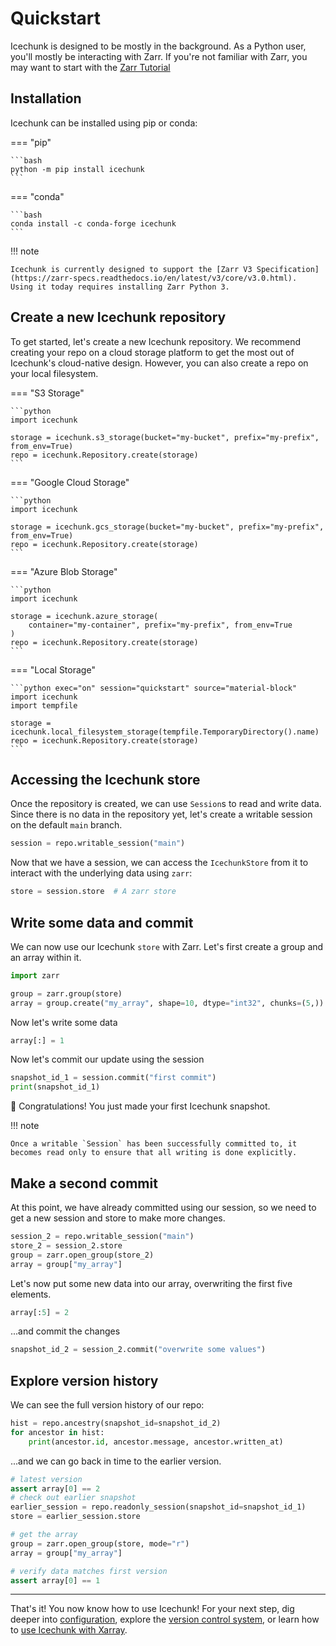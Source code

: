 # Quickstart

Icechunk is designed to be mostly in the background.
As a Python user, you'll mostly be interacting with Zarr.
If you're not familiar with Zarr, you may want to start with the [Zarr Tutorial](https://zarr.readthedocs.io/en/latest/tutorial.html)

## Installation

Icechunk can be installed using pip or conda:

=== "pip"

    ```bash
    python -m pip install icechunk
    ```

=== "conda"

    ```bash
    conda install -c conda-forge icechunk
    ```

!!! note

    Icechunk is currently designed to support the [Zarr V3 Specification](https://zarr-specs.readthedocs.io/en/latest/v3/core/v3.0.html).
    Using it today requires installing Zarr Python 3.

## Create a new Icechunk repository

To get started, let's create a new Icechunk repository.
We recommend creating your repo on a cloud storage platform to get the most out of Icechunk's cloud-native design.
However, you can also create a repo on your local filesystem.

=== "S3 Storage"

    ```python
    import icechunk

    storage = icechunk.s3_storage(bucket="my-bucket", prefix="my-prefix", from_env=True)
    repo = icechunk.Repository.create(storage)
    ```

=== "Google Cloud Storage"

    ```python
    import icechunk

    storage = icechunk.gcs_storage(bucket="my-bucket", prefix="my-prefix", from_env=True)
    repo = icechunk.Repository.create(storage)
    ```

=== "Azure Blob Storage"

    ```python
    import icechunk

    storage = icechunk.azure_storage(
        container="my-container", prefix="my-prefix", from_env=True
    )
    repo = icechunk.Repository.create(storage)
    ```

=== "Local Storage"

    ```python exec="on" session="quickstart" source="material-block"
    import icechunk
    import tempfile

    storage = icechunk.local_filesystem_storage(tempfile.TemporaryDirectory().name)
    repo = icechunk.Repository.create(storage)
    ```

## Accessing the Icechunk store

Once the repository is created, we can use `Session`s to read and write data. Since there is no data in the repository yet,
let's create a writable session on the default `main` branch.

```python exec="on" session="quickstart" source="material-block"
session = repo.writable_session("main")
```

Now that we have a session, we can access the `IcechunkStore` from it to interact with the underlying data using `zarr`:

```python exec="on" session="quickstart" source="material-block"
store = session.store  # A zarr store
```

## Write some data and commit

We can now use our Icechunk `store` with Zarr.
Let's first create a group and an array within it.

```python exec="on" session="quickstart" source="material-block"
import zarr

group = zarr.group(store)
array = group.create("my_array", shape=10, dtype="int32", chunks=(5,))
```

Now let's write some data

```python exec="on" session="quickstart" source="material-block"
array[:] = 1
```

Now let's commit our update using the session

```python exec="on" session="quickstart" source="material-block" result="code"
snapshot_id_1 = session.commit("first commit")
print(snapshot_id_1)
```

🎉 Congratulations! You just made your first Icechunk snapshot.

!!! note

    Once a writable `Session` has been successfully committed to, it becomes read only to ensure that all writing is done explicitly.

## Make a second commit

At this point, we have already committed using our session, so we need to get a new session and store to make more changes.

```python exec="on" session="quickstart" source="material-block"
session_2 = repo.writable_session("main")
store_2 = session_2.store
group = zarr.open_group(store_2)
array = group["my_array"]
```

Let's now put some new data into our array, overwriting the first five elements.

```python exec="on" session="quickstart" source="material-block"
array[:5] = 2
```

...and commit the changes

```python exec="on" session="quickstart" source="material-block"
snapshot_id_2 = session_2.commit("overwrite some values")
```

## Explore version history

We can see the full version history of our repo:

```python exec="on" session="quickstart" source="material-block" result="code"
hist = repo.ancestry(snapshot_id=snapshot_id_2)
for ancestor in hist:
    print(ancestor.id, ancestor.message, ancestor.written_at)
```

...and we can go back in time to the earlier version.

```python exec="on" session="quickstart" source="material-block"
# latest version
assert array[0] == 2
# check out earlier snapshot
earlier_session = repo.readonly_session(snapshot_id=snapshot_id_1)
store = earlier_session.store

# get the array
group = zarr.open_group(store, mode="r")
array = group["my_array"]

# verify data matches first version
assert array[0] == 1
```

______________________________________________________________________

That's it! You now know how to use Icechunk!
For your next step, dig deeper into [configuration](./configuration.md),
explore the [version control system](./version-control.md), or learn how to
[use Icechunk with Xarray](./xarray.md).

